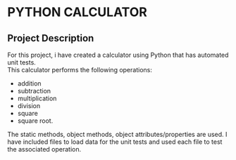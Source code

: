# PYTHON CALCULATOR

## Project Description
For this project, i have created a calculator using Python that has automated unit tests.  
This calculator performs the following operations:
- addition 
- subtraction
- multiplication
- division
- square
- square root.  

The static methods, object methods, object attributes/properties are used. 
I have included files to load data for the unit tests and used each file to test the associated operation.   


